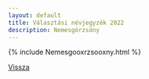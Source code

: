 ```yaml
---
layout: default
title: Választási névjegyzék 2022
description: Nemesgörzsöny
---
```


{% include Nemesgooxrzsooxny.html %}

[Vissza](./)